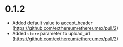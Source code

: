 # 0.1.2
* Added default value to accept_header (https://github.com/exthereum/ethereumex/pull/2)
* Added `store` parameter to upload_url (https://github.com/exthereum/ethereumex/pull/2)
